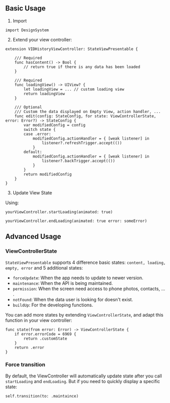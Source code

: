 ## Basic Usage

1. Import

```
import DesignSystem
```

2. Extend your view controller:

```
extension VIDHistoryViewController: StateViewPresentable {

    /// Required
    func hasContent() -> Bool {
        // return true if there is any data has been loaded 
    }
    
    /// Required
    func loadingView() -> UIView? {
        let loadingView = ... // custom loading view
        return loadingView
    }
    
    /// Optional
    /// Custom the data displayed on Empty View, action handler, ...
    func edit(config: StateConfig, for state: ViewControllerState, error: Error?) -> StateConfig {
        var modifiedConfig = config
        switch state {
        case .error:
            modifiedConfig.actionHandler = { [weak listener] in
                listener?.refreshTrigger.accept(())
            }
        default:
            modifiedConfig.actionHandler = { [weak listener] in
                listener?.backTrigger.accept(())
            }
        }
        return modifiedConfig
    }
}
```

3. Update View State

Using:

```
yourViewController.startLoading(animated: true)

yourViewController.endLoading(animated: true error: someError)
```


## Advanced Usage

### ViewControllerState

`StateViewPresentable` supports 4 difference basic states: `content, loading, empty, error` and 5 additional states:

- `forceUpdate`: When the app needs to update to newer version.
- `maintenance`: When the API is being maintained.
- `permission`: When the screen need access to phone photos, contacts, ... .
- `notFound`: When the data user is looking for doesn't exist.
- `buildUp`: For the developing functions.

You can add more states by extending `ViewControllerState`, and adapt this function in your view controller:

```
func state(from error: Error) -> ViewControllerState {
    if error.errorCode = 6969 {
        return .customState
    }
    return .error
}
```

### Force transition

By default, the ViewController will automatically update state after you call `startLoading` and `endLoading`. But if you need to quickly display a specific state:

```
self.transition(to: .maintaince)
```

